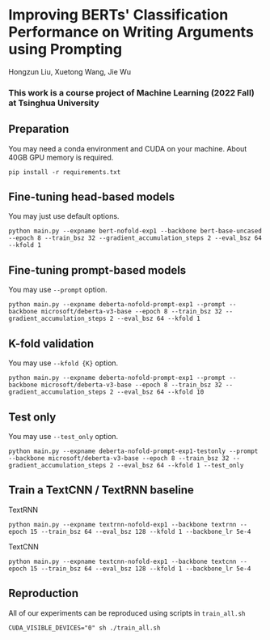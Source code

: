 # Improving BERTs' Classification Performance on Writing Arguments using Prompting
Hongzun Liu, Xuetong Wang, Jie Wu

### This work is a course project of Machine Learning (2022 Fall) at Tsinghua University

## Preparation
You may need a conda environment and CUDA on your machine. About 40GB GPU memory is required.
```
pip install -r requirements.txt
```

## Fine-tuning head-based models
You may just use default options.
```
python main.py --expname bert-nofold-exp1 --backbone bert-base-uncased --epoch 8 --train_bsz 32 --gradient_accumulation_steps 2 --eval_bsz 64 --kfold 1
```

## Fine-tuning prompt-based models
You may use `--prompt` option.
```
python main.py --expname deberta-nofold-prompt-exp1 --prompt --backbone microsoft/deberta-v3-base --epoch 8 --train_bsz 32 --gradient_accumulation_steps 2 --eval_bsz 64 --kfold 1
```

## K-fold validation
You may use `--kfold {K}` option.
```
python main.py --expname deberta-nofold-prompt-exp1 --prompt --backbone microsoft/deberta-v3-base --epoch 8 --train_bsz 32 --gradient_accumulation_steps 2 --eval_bsz 64 --kfold 10
```

## Test only
You may use `--test_only` option.
```
python main.py --expname deberta-nofold-prompt-exp1-testonly --prompt --backbone microsoft/deberta-v3-base --epoch 8 --train_bsz 32 --gradient_accumulation_steps 2 --eval_bsz 64 --kfold 1 --test_only
```

## Train a TextCNN / TextRNN baseline
TextRNN
```
python main.py --expname textrnn-nofold-exp1 --backbone textrnn --epoch 15 --train_bsz 64 --eval_bsz 128 --kfold 1 --backbone_lr 5e-4
```
TextCNN
```
python main.py --expname textcnn-nofold-exp1 --backbone textcnn --epoch 15 --train_bsz 64 --eval_bsz 128 --kfold 1 --backbone_lr 5e-4
```

## Reproduction
All of our experiments can be reproduced using scripts in `train_all.sh`
```
CUDA_VISIBLE_DEVICES="0" sh ./train_all.sh
```
